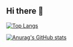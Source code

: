 ## Hi there 👋

[![Top Langs](https://github-readme-stats.vercel.app/api/top-langs/?username=leiturapipoca&layout=compact&theme=radical)](https://github.com/anuraghazra/github-readme-stats)

[![Anurag's GitHub stats](https://github-readme-stats.vercel.app/api?username=leiturapipoca&show_icons=true&theme=radical)](https://github.com/anuraghazra/github-readme-stats)
